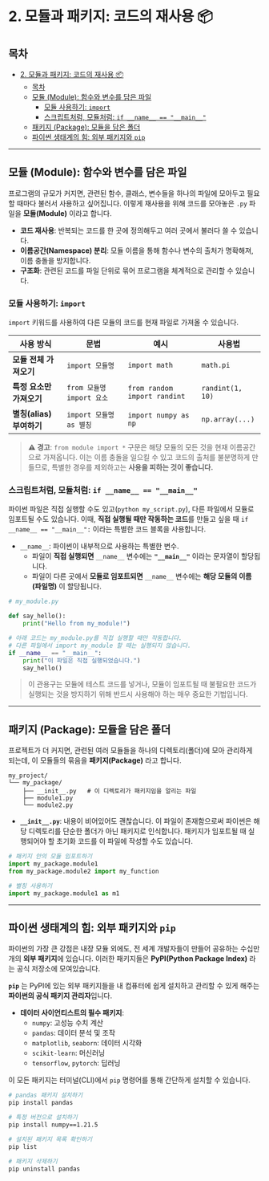 # 2. 모듈과 패키지: 코드의 재사용 📦

## 목차
- [2. 모듈과 패키지: 코드의 재사용 📦](#2-모듈과-패키지-코드의-재사용-)
  - [목차](#목차)
  - [모듈 (Module): 함수와 변수를 담은 파일](#모듈-module-함수와-변수를-담은-파일)
    - [모듈 사용하기: `import`](#모듈-사용하기-import)
    - [스크립트처럼, 모듈처럼: `if __name__ == "__main__"`](#스크립트처럼-모듈처럼-if-__name__--__main__)
  - [패키지 (Package): 모듈을 담은 폴더](#패키지-package-모듈을-담은-폴더)
  - [파이썬 생태계의 힘: 외부 패키지와 `pip`](#파이썬-생태계의-힘-외부-패키지와-pip)

---

## 모듈 (Module): 함수와 변수를 담은 파일

프로그램의 규모가 커지면, 관련된 함수, 클래스, 변수들을 하나의 파일에 모아두고 필요할 때마다 불러서 사용하고 싶어집니다. 이렇게 재사용을 위해 코드를 모아놓은 `.py` 파일을 **모듈(Module)** 이라고 합니다.

- **코드 재사용**: 반복되는 코드를 한 곳에 정의해두고 여러 곳에서 불러다 쓸 수 있습니다.
- **이름공간(Namespace) 분리**: 모듈 이름을 통해 함수나 변수의 출처가 명확해져, 이름 충돌을 방지합니다.
- **구조화**: 관련된 코드를 파일 단위로 묶어 프로그램을 체계적으로 관리할 수 있습니다.

### 모듈 사용하기: `import`

`import` 키워드를 사용하여 다른 모듈의 코드를 현재 파일로 가져올 수 있습니다.

| 사용 방식 | 문법 | 예시 | 사용법 |
|---|---|---|---|
| **모듈 전체 가져오기** | `import 모듈명` | `import math` | `math.pi` |
| **특정 요소만 가져오기** | `from 모듈명 import 요소` | `from random import randint` | `randint(1, 10)` |
| **별칭(alias) 부여하기** | `import 모듈명 as 별칭` | `import numpy as np` | `np.array(...)` |

> **⚠️ 경고**: `from module import *` 구문은 해당 모듈의 모든 것을 현재 이름공간으로 가져옵니다. 이는 이름 충돌을 일으킬 수 있고 코드의 출처를 불분명하게 만들므로, 특별한 경우를 제외하고는 **사용을 피하는 것이 좋습니다.**


### 스크립트처럼, 모듈처럼: `if __name__ == "__main__"`

파이썬 파일은 직접 실행할 수도 있고(`python my_script.py`), 다른 파일에서 모듈로 임포트될 수도 있습니다. 이때, **직접 실행될 때만 작동하는 코드**를 만들고 싶을 때 `if __name__ == "__main__":` 이라는 특별한 코드 블록을 사용합니다.

- `__name__`: 파이썬이 내부적으로 사용하는 특별한 변수.
    - 파일이 **직접 실행되면** `__name__` 변수에는 **`"__main__"`** 이라는 문자열이 할당됩니다.
    - 파일이 다른 곳에서 **모듈로 임포트되면** `__name__` 변수에는 **해당 모듈의 이름(파일명)**  이 할당됩니다.

```python
# my_module.py

def say_hello():
    print("Hello from my_module!")

# 아래 코드는 my_module.py를 직접 실행할 때만 작동합니다.
# 다른 파일에서 import my_module 할 때는 실행되지 않습니다.
if __name__ == "__main__":
    print("이 파일은 직접 실행되었습니다.")
    say_hello()
```
> 이 관용구는 모듈에 테스트 코드를 넣거나, 모듈이 임포트될 때 불필요한 코드가 실행되는 것을 방지하기 위해 반드시 사용해야 하는 매우 중요한 기법입니다.

---

## 패키지 (Package): 모듈을 담은 폴더

프로젝트가 더 커지면, 관련된 여러 모듈들을 하나의 디렉토리(폴더)에 모아 관리하게 되는데, 이 모듈들의 묶음을 **패키지(Package)** 라고 합니다.

```
my_project/
└── my_package/
    ├── __init__.py   # 이 디렉토리가 패키지임을 알리는 파일
    ├── module1.py
    └── module2.py
```

- **`__init__.py`**: 내용이 비어있어도 괜찮습니다. 이 파일이 존재함으로써 파이썬은 해당 디렉토리를 단순한 폴더가 아닌 패키지로 인식합니다. 패키지가 임포트될 때 실행되어야 할 초기화 코드를 이 파일에 작성할 수도 있습니다.

```python
# 패키지 안의 모듈 임포트하기
import my_package.module1
from my_package.module2 import my_function

# 별칭 사용하기
import my_package.module1 as m1
```

---

## 파이썬 생태계의 힘: 외부 패키지와 `pip`

파이썬의 가장 큰 강점은 내장 모듈 외에도, 전 세계 개발자들이 만들어 공유하는 수십만 개의 **외부 패키지**에 있습니다. 이러한 패키지들은 **PyPI(Python Package Index)**  라는 공식 저장소에 모여있습니다.

**`pip`** 는 PyPI에 있는 외부 패키지들을 내 컴퓨터에 쉽게 설치하고 관리할 수 있게 해주는 **파이썬의 공식 패키지 관리자**입니다.

- **데이터 사이언티스트의 필수 패키지**:
    - `numpy`: 고성능 수치 계산
    - `pandas`: 데이터 분석 및 조작
    - `matplotlib`, `seaborn`: 데이터 시각화
    - `scikit-learn`: 머신러닝
    - `tensorflow`, `pytorch`: 딥러닝

이 모든 패키지는 터미널(CLI)에서 `pip` 명령어를 통해 간단하게 설치할 수 있습니다.

```bash
# pandas 패키지 설치하기
pip install pandas

# 특정 버전으로 설치하기
pip install numpy==1.21.5

# 설치된 패키지 목록 확인하기
pip list

# 패키지 삭제하기
pip uninstall pandas
```